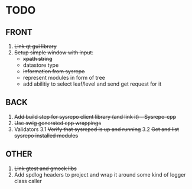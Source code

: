 # TODO
## FRONT
1. ~~Link qt gui library~~
2. ~~Setup simple window with input~~:
    - ~~xpath string~~
    - datastore type
    - ~~information from sysrepo~~
    - represent modules in form of tree
    - add abilitiy to select leaf/level and send get request for it

## BACK
1. ~~Add build step for sysrepo client library (and link it) - Sysrepo-cpp~~
2. ~~Use swig generated cpp wrappings~~
3. Validators
    3.1 ~~Verify that sysrepod is up and running~~
    3.2 ~~Get and list sysrepo installed modules~~

## OTHER
1. ~~Link gtest and gmock libs~~
2. Add spdlog headers to project and wrap it around some kind of logger class caller